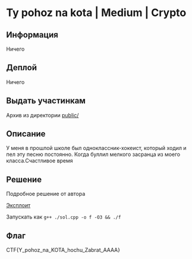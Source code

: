 # Ty pohoz na kota | Medium | Crypto

## Информация
Ничего 

## Деплой
Ничего

## Выдать участинкам

Архив из директории [public/](public/)

## Описание

У меня в прошлой школе был одноклассник-хокеист, который ходил и пел эту песню постоянно. Когда буллил мелкого засранца из моего класса.Счастливое время

## Решение

Подробное решение от автора

[Эксплоит](solve/sol.cpp)

Запускать как `g++ ./sol.cpp -o f -O3 && ./f`

## Флаг

CTF{Y_pohoz_na_KOTA_hochu_Zabrat_AAAA}